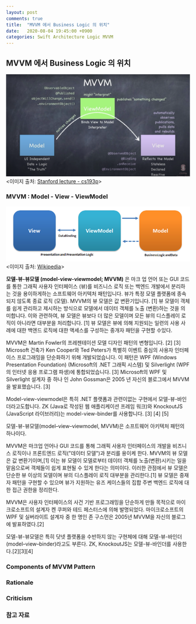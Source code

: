 ```yaml
---
layout: post
comments: true
title:  "MVVM 에서 Business Logic 의 위치"
date:   2020-08-04 19:45:00 +0900
categories: Swift Architecture Logic MVVM
---
```


## MVVM 에서 Business Logic 의 위치

![MVVM](/assets/Swift/Pattern/MVVM-cs193p-2020.png)
<이미지 출처: [Stanford lecture - cs193p](https://cs193p.sites.stanford.edu)>

### MVVM : Model - View - ViewModel

![MVVM](/assets/Swift/Pattern/MVVM-wikipedia.png)
<이미지 출처: [Wikipedia](https://en.wikipedia.org/wiki/Model–view–viewmodel)>

**모델-뷰-뷰모델 (model-view-viewmodel; MVVM)** 은 마크 업 언어 또는 GUI 코드를 통한 그래픽 사용자 인터페이스 (뷰)를 비즈니스 로직 또는 백엔드 개발에서 분리하는 것을 용이하게하는 소프트웨어 아키텍처 패턴입니다. 뷰가 특정 모델 플랫폼에 종속되지 않도록 종료 로직 (모델). MVVM의 뷰 모델은 값 변환기입니다. [1] 뷰 모델이 객체를 쉽게 관리하고 제시하는 방식으로 모델에서 데이터 객체를 노출 (변환)하는 것을 의미합니다. 이와 관련하여, 뷰 모델은 뷰보다 더 많은 모델이며 모든 뷰의 디스플레이 로직이 아니라면 대부분을 처리합니다. [1] 뷰 모델은 뷰에 의해 지원되는 일련의 사용 사례에 대한 백엔드 로직에 대한 액세스를 구성하는 중개자 패턴을 구현할 수있다.

MVVM은 Martin Fowler의 프레젠테이션 모델 디자인 패턴의 변형입니다. [2] [3] Microsoft 건축가 Ken Cooper와 Ted Peters가 특별히 이벤트 중심의 사용자 인터페이스 프로그래밍을 단순화하기 위해 개발되었습니다. 이 패턴은 WPF (Windows Presentation Foundation) (Microsoft의 .NET 그래픽 시스템) 및 Silverlight (WPF의 인터넷 응용 프로그램 파생)에 통합되었습니다. [3] Microsoft의 WPF 및 Silverlight 설계자 중 하나 인 John Gossman은 2005 년 자신의 블로그에서 MVVM을 발표했습니다. [3]

Model-view-viewmodel은 특히 .NET 플랫폼과 관련이없는 구현에서 모델-뷰-바인더라고도합니다. ZK (Java로 작성된 웹 애플리케이션 프레임 워크)와 KnockoutJS (JavaScript 라이브러리)는 model-view-binder를 사용합니다. [3] [4] [5]


모델-뷰-뷰모델(model–view–viewmodel, MVVM)은 소프트웨어 아키텍처 패턴의 하나이다.

MVVM은 마크업 언어나 GUI 코드를 통해 그래픽 사용자 인터페이스의 개발을 비즈니스 로직이나 프론트엔드 로직("데이터 모델")과 분리를 용이케 한다. MVVM의 뷰 모델은 값 변환기이며,[1] 이는 뷰 모델이 모델로부터 데이터 객체를 노출(변환)시키는 일을 맡음으로써 객체들이 쉽게 표현될 수 있게 한다는 의미이다. 이러한 관점에서 뷰 모델은 단순한 뷰 이상의 모델이며 뷰의 디스플레이 로직 대부분을 관리한다.[1] 뷰 모델은 중재자 패턴을 구현할 수 있으며 뷰가 지원하는 유즈 케이스들의 집합 주변 백엔드 로직에 대한 접근 권한을 정리한다.

MVVM은 사용자 인터페이스의 사건 기반 프로그래밍을 단순하게 만들 목적으로 마이크로소프트의 설계자 켄 쿠퍼와 테드 페스터스에 의해 발명되었다. 마이크로소프트의 WPF 및 실버라이트 설계자 중 한 명인 존 구스먼은 2005년 MVVM을 자신의 블로그에 발표하였다.[2]

모델-뷰-뷰모델은 특히 닷넷 플랫폼을 수반하지 않는 구현체에 대해 모델-뷰-바인더(model–view–binder)라고도 부른다. ZK, KnockoutJS는 모델-뷰-바인더를 사용한다.[2][3][4]

### Components of MVVM Pattern

### Rationale

### Criticism


### 참고 자료
